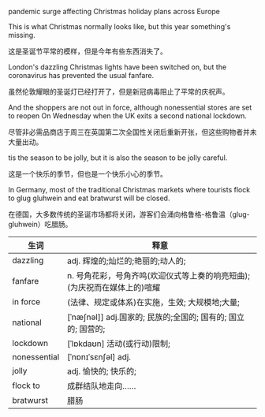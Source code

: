 pandemic surge affecting Christmas holiday plans across Europe



This is what Christmas normally looks like, but this year something's missing.

这是圣诞节平常的模样，但是今年有些东西消失了。

London's dazzling Christmas lights have been switched on, but the coronavirus has prevented the usual fanfare.

虽然伦敦耀眼的圣诞灯已经打开了，但是新冠病毒阻止了平常的庆祝声。

And the shoppers are not out in force, although nonessential stores are set to reopen On Wednesday when the UK exits a second national lockdown.

尽管非必需品商店于周三在英国第二次全国性关闭后重新开张，但这些购物者并未大量出动。

tis the season to be jolly, but it is also the season to be jolly careful.

这是一个快乐的季节，但也是一个快乐小心的季节。

In Germany, most of the traditional Christmas markets where tourists flock to glug gluhwein and eat bratwurst will be closed.

在德国，大多数传统的圣诞市场都将关闭，游客们会涌向格鲁格-格鲁温（glug-gluhwein）吃腊肠。

| 生词         | 释意                                                         |
| ------------ | ------------------------------------------------------------ |
| dazzling     | adj. 辉煌的;灿烂的;艳丽的;动人的;                            |
| fanfare      | n. 号角花彩，号角齐鸣(欢迎仪式等上奏的响亮短曲);(为庆祝而在媒体上的)喧耀 |
| in force     | (法律、规定或体系)在实施，生效;  大规模地;大量;              |
| national     | [ˈnæʃnəl]] adj.国家的;  民族的;全国的;  国有的;  国立的;  国营的; |
| lockdown     | [ˈlɒkdaʊn] 活动(或行动)限制;                                 |
| nonessential | [ˈnɒnɪˈsɛnʃəl] adj.                                          |
| jolly        | adj. 愉快的;  快乐的;                                        |
| flock to     | 成群结队地走向……                                             |
| bratwurst    | 腊肠                                                         |



